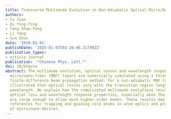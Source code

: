 ```yaml
---
title: Transverse Multimode Evolution in Non-Adiabatic Optical Micro/Nanofiber Tapers
authors:
- Fu Jian
- Xu Ying-Ying
- Tang Shao-Fang
- Li Yang
- Sun Shuo
date: '2010-01-01'
publishDate: '2025-01-03T02:26:46.317502Z'
publication_types:
- article-journal
publication: '*Chinese Phys. Lett.*'
doi: 10/b5qvs4
abstract: The multimode evolution, optical losses and wavelength response of non-adiabatic
  micro/nano-fiber (MNF) tapers are numerically simulated using a three-dimensional
  finite-difference beam propagation method. For a non-adiabatic MNF taper, it is
  illustrated that optical losses vary with the transition region length and the optical
  wavelength. We explain how the complicated multimode evolutions result in the complicated
  optical loss and wavelength response properties, especially when the waist diameters
  are large enough to allow much higher-order modes. These results may offer valuable
  references for trapping and guiding cold atoms in atom optics and practical application
  of micro/nano-devices.
---
```


